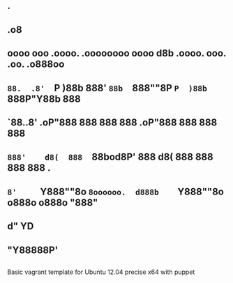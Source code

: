 ##
##                                                                      .
##                                                                   .o8
## oooo    ooo  .oooo.    .oooooooo oooo d8b  .oooo.   ooo. .oo.   .o888oo
##  `88.  .8'  `P  )88b  888' `88b  `888""8P `P  )88b  `888P"Y88b    888
##   `88..8'    .oP"888  888   888   888      .oP"888   888   888    888
##    `888'    d8(  888  `88bod8P'   888     d8(  888   888   888    888 .
##     `8'     `Y888""8o `8oooooo.  d888b    `Y888""8o o888o o888o   "888"
##                       d"     YD
##                       "Y88888P'
##

Basic vagrant template for Ubuntu 12.04 precise x64 with puppet
